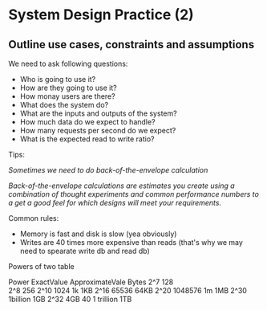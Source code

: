 # System Design Practice (2)


## Outline use cases, constraints and assumptions

We need to ask following questions:
* Who is going to use it?
* How are they going to use it?
* How monay users are there?
* What does the system do?
* What are the inputs and outputs of the system?
* How much data do we expect to handle?
* How many requests per second do we expect?
* What is the expected read to write ratio?


Tips: 

*Sometimes we need to do back-of-the-envelope calculation*

*Back-of-the-envelope calculations are estimates you create using a combination of thought experiments and common performance numbers to a get a good feel for which designs will meet your requirements.*

Common rules:

* Memory is fast and disk is slow (yea obviously)
* Writes are 40 times more expensive than reads (that's why we may need to spearate write db and read db)


Powers of two table

Power  ExactValue ApproximateVale Bytes
2^7    128        
2^8    256
2^10   1024       1k              1KB
2^16   65536                      64KB
2^20   1048576    1m              1MB
2^30              1billion        1GB
2^32                              4GB
40                1 trillion      1TB

